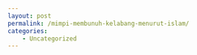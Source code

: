 ```yaml
---
layout: post
permalink: /mimpi-membunuh-kelabang-menurut-islam/
categories:
    - Uncategorized
---
```


